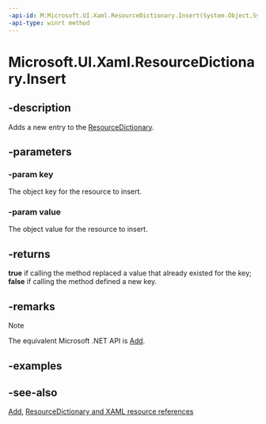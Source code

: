 ```yaml
---
-api-id: M:Microsoft.UI.Xaml.ResourceDictionary.Insert(System.Object,System.Object)
-api-type: winrt method
---
```


<!-- Method syntax
public bool Insert(System.Object key, System.Object value)
-->

# Microsoft.UI.Xaml.ResourceDictionary.Insert

## -description
Adds a new entry to the [ResourceDictionary](resourcedictionary.md).

## -parameters
### -param key
The object key for the resource to insert.

### -param value
The object value for the resource to insert.

## -returns
**true** if calling the method replaced a value that already existed for the key; **false** if calling the method defined a new key.

## -remarks
> [!NOTE]
> The equivalent Microsoft .NET  API is [Add](resourcedictionary_add_2.md).

## -examples

## -see-also
[Add](resourcedictionary_add_2.md), [ResourceDictionary and XAML resource references](/windows/apps/design/style/xaml-resource-dictionary)
